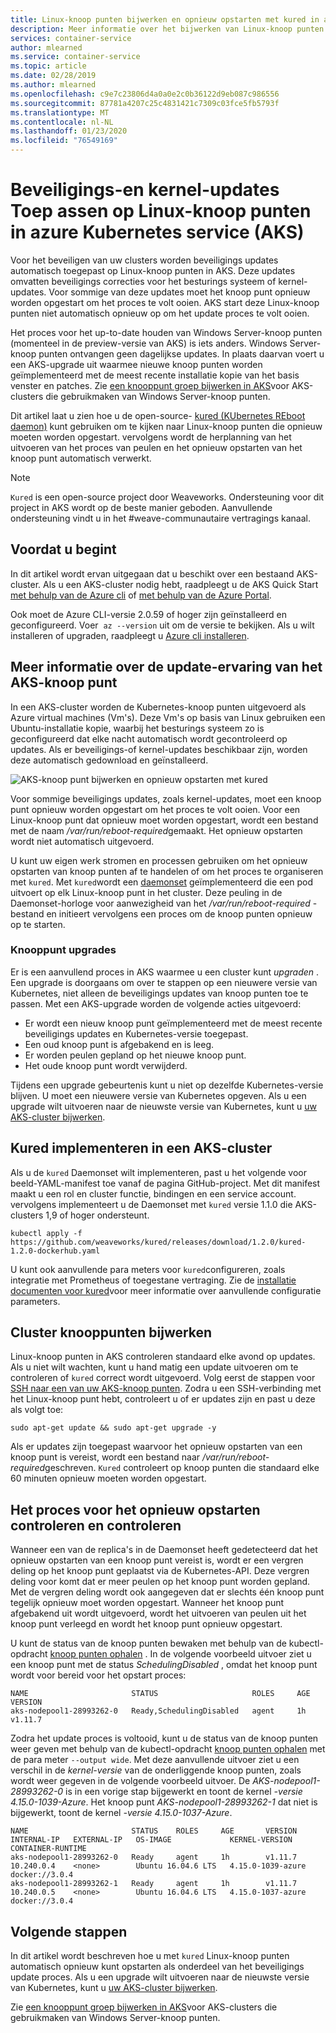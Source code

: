 ```yaml
---
title: Linux-knoop punten bijwerken en opnieuw opstarten met kured in azure Kubernetes service (AKS)
description: Meer informatie over het bijwerken van Linux-knoop punten en het automatisch opnieuw opstarten met kured in azure Kubernetes service (AKS)
services: container-service
author: mlearned
ms.service: container-service
ms.topic: article
ms.date: 02/28/2019
ms.author: mlearned
ms.openlocfilehash: c9e7c23806d4a0a0e2c0b36122d9eb087c986556
ms.sourcegitcommit: 87781a4207c25c4831421c7309c03fce5fb5793f
ms.translationtype: MT
ms.contentlocale: nl-NL
ms.lasthandoff: 01/23/2020
ms.locfileid: "76549169"
---
```

# <a name="apply-security-and-kernel-updates-to-linux-nodes-in-azure-kubernetes-service-aks"></a>Beveiligings-en kernel-updates Toep assen op Linux-knoop punten in azure Kubernetes service (AKS)

Voor het beveiligen van uw clusters worden beveiligings updates automatisch toegepast op Linux-knoop punten in AKS. Deze updates omvatten beveiligings correcties voor het besturings systeem of kernel-updates. Voor sommige van deze updates moet het knoop punt opnieuw worden opgestart om het proces te volt ooien. AKS start deze Linux-knoop punten niet automatisch opnieuw op om het update proces te volt ooien.

Het proces voor het up-to-date houden van Windows Server-knoop punten (momenteel in de preview-versie van AKS) is iets anders. Windows Server-knoop punten ontvangen geen dagelijkse updates. In plaats daarvan voert u een AKS-upgrade uit waarmee nieuwe knoop punten worden geïmplementeerd met de meest recente installatie kopie van het basis venster en patches. Zie [een knooppunt groep bijwerken in AKS][nodepool-upgrade]voor AKS-clusters die gebruikmaken van Windows Server-knoop punten.

Dit artikel laat u zien hoe u de open-source- [kured (KUbernetes REboot daemon)][kured] kunt gebruiken om te kijken naar Linux-knoop punten die opnieuw moeten worden opgestart. vervolgens wordt de herplanning van het uitvoeren van het proces van peulen en het opnieuw opstarten van het knoop punt automatisch verwerkt.

> [!NOTE]
> `Kured` is een open-source project door Weaveworks. Ondersteuning voor dit project in AKS wordt op de beste manier geboden. Aanvullende ondersteuning vindt u in het #weave-communautaire vertragings kanaal.

## <a name="before-you-begin"></a>Voordat u begint

In dit artikel wordt ervan uitgegaan dat u beschikt over een bestaand AKS-cluster. Als u een AKS-cluster nodig hebt, raadpleegt u de AKS Quick Start [met behulp van de Azure cli][aks-quickstart-cli] of [met behulp van de Azure Portal][aks-quickstart-portal].

Ook moet de Azure CLI-versie 2.0.59 of hoger zijn geïnstalleerd en geconfigureerd. Voer  `az --version` uit om de versie te bekijken. Als u wilt installeren of upgraden, raadpleegt u [Azure cli installeren][install-azure-cli].

## <a name="understand-the-aks-node-update-experience"></a>Meer informatie over de update-ervaring van het AKS-knoop punt

In een AKS-cluster worden de Kubernetes-knoop punten uitgevoerd als Azure virtual machines (Vm's). Deze Vm's op basis van Linux gebruiken een Ubuntu-installatie kopie, waarbij het besturings systeem zo is geconfigureerd dat elke nacht automatisch wordt gecontroleerd op updates. Als er beveiligings-of kernel-updates beschikbaar zijn, worden deze automatisch gedownload en geïnstalleerd.

![AKS-knoop punt bijwerken en opnieuw opstarten met kured](media/node-updates-kured/node-reboot-process.png)

Voor sommige beveiligings updates, zoals kernel-updates, moet een knoop punt opnieuw worden opgestart om het proces te volt ooien. Voor een Linux-knoop punt dat opnieuw moet worden opgestart, wordt een bestand met de naam */var/run/reboot-required*gemaakt. Het opnieuw opstarten wordt niet automatisch uitgevoerd.

U kunt uw eigen werk stromen en processen gebruiken om het opnieuw opstarten van knoop punten af te handelen of om het proces te organiseren met `kured`. Met `kured`wordt een [daemonset][DaemonSet] geïmplementeerd die een pod uitvoert op elk Linux-knoop punt in het cluster. Deze peuling in de Daemonset-horloge voor aanwezigheid van het */var/run/reboot-required* -bestand en initieert vervolgens een proces om de knoop punten opnieuw op te starten.

### <a name="node-upgrades"></a>Knooppunt upgrades

Er is een aanvullend proces in AKS waarmee u een cluster kunt *upgraden* . Een upgrade is doorgaans om over te stappen op een nieuwere versie van Kubernetes, niet alleen de beveiligings updates van knoop punten toe te passen. Met een AKS-upgrade worden de volgende acties uitgevoerd:

* Er wordt een nieuw knoop punt geïmplementeerd met de meest recente beveiligings updates en Kubernetes-versie toegepast.
* Een oud knoop punt is afgebakend en is leeg.
* Er worden peulen gepland op het nieuwe knoop punt.
* Het oude knoop punt wordt verwijderd.

Tijdens een upgrade gebeurtenis kunt u niet op dezelfde Kubernetes-versie blijven. U moet een nieuwere versie van Kubernetes opgeven. Als u een upgrade wilt uitvoeren naar de nieuwste versie van Kubernetes, kunt u [uw AKS-cluster bijwerken][aks-upgrade].

## <a name="deploy-kured-in-an-aks-cluster"></a>Kured implementeren in een AKS-cluster

Als u de `kured` Daemonset wilt implementeren, past u het volgende voor beeld-YAML-manifest toe vanaf de pagina GitHub-project. Met dit manifest maakt u een rol en cluster functie, bindingen en een service account. vervolgens implementeert u de Daemonset met `kured` versie 1.1.0 die AKS-clusters 1,9 of hoger ondersteunt.

```console
kubectl apply -f https://github.com/weaveworks/kured/releases/download/1.2.0/kured-1.2.0-dockerhub.yaml
```

U kunt ook aanvullende para meters voor `kured`configureren, zoals integratie met Prometheus of toegestane vertraging. Zie de [installatie documenten voor kured][kured-install]voor meer informatie over aanvullende configuratie parameters.

## <a name="update-cluster-nodes"></a>Cluster knooppunten bijwerken

Linux-knoop punten in AKS controleren standaard elke avond op updates. Als u niet wilt wachten, kunt u hand matig een update uitvoeren om te controleren of `kured` correct wordt uitgevoerd. Volg eerst de stappen voor [SSH naar een van uw AKS-knoop punten][aks-ssh]. Zodra u een SSH-verbinding met het Linux-knoop punt hebt, controleert u of er updates zijn en past u deze als volgt toe:

```console
sudo apt-get update && sudo apt-get upgrade -y
```

Als er updates zijn toegepast waarvoor het opnieuw opstarten van een knoop punt is vereist, wordt een bestand naar */var/run/reboot-required*geschreven. `Kured` controleert op knoop punten die standaard elke 60 minuten opnieuw moeten worden opgestart.

## <a name="monitor-and-review-reboot-process"></a>Het proces voor het opnieuw opstarten controleren en controleren

Wanneer een van de replica's in de Daemonset heeft gedetecteerd dat het opnieuw opstarten van een knoop punt vereist is, wordt er een vergren deling op het knoop punt geplaatst via de Kubernetes-API. Deze vergren deling voor komt dat er meer peulen op het knoop punt worden gepland. Met de vergren deling wordt ook aangegeven dat er slechts één knoop punt tegelijk opnieuw moet worden opgestart. Wanneer het knoop punt afgebakend uit wordt uitgevoerd, wordt het uitvoeren van peulen uit het knoop punt verleegd en wordt het knoop punt opnieuw opgestart.

U kunt de status van de knoop punten bewaken met behulp van de kubectl-opdracht [knoop punten ophalen][kubectl-get-nodes] . In de volgende voorbeeld uitvoer ziet u een knoop punt met de status *SchedulingDisabled* , omdat het knoop punt wordt voor bereid voor het opstart proces:

```
NAME                       STATUS                     ROLES     AGE       VERSION
aks-nodepool1-28993262-0   Ready,SchedulingDisabled   agent     1h        v1.11.7
```

Zodra het update proces is voltooid, kunt u de status van de knoop punten weer geven met behulp van de kubectl-opdracht [knoop punten ophalen][kubectl-get-nodes] met de para meter `--output wide`. Met deze aanvullende uitvoer ziet u een verschil in de *kernel-versie* van de onderliggende knoop punten, zoals wordt weer gegeven in de volgende voorbeeld uitvoer. De *AKS-nodepool1-28993262-0* is in een vorige stap bijgewerkt en toont de kernel *-versie 4.15.0-1039-Azure*. Het knoop punt *AKS-nodepool1-28993262-1* dat niet is bijgewerkt, toont de kernel *-versie 4.15.0-1037-Azure*.

```
NAME                       STATUS    ROLES     AGE       VERSION   INTERNAL-IP   EXTERNAL-IP   OS-IMAGE             KERNEL-VERSION      CONTAINER-RUNTIME
aks-nodepool1-28993262-0   Ready     agent     1h        v1.11.7   10.240.0.4    <none>        Ubuntu 16.04.6 LTS   4.15.0-1039-azure   docker://3.0.4
aks-nodepool1-28993262-1   Ready     agent     1h        v1.11.7   10.240.0.5    <none>        Ubuntu 16.04.6 LTS   4.15.0-1037-azure   docker://3.0.4
```

## <a name="next-steps"></a>Volgende stappen

In dit artikel wordt beschreven hoe u met `kured` Linux-knoop punten automatisch opnieuw kunt opstarten als onderdeel van het beveiligings update proces. Als u een upgrade wilt uitvoeren naar de nieuwste versie van Kubernetes, kunt u [uw AKS-cluster bijwerken][aks-upgrade].

Zie [een knooppunt groep bijwerken in AKS][nodepool-upgrade]voor AKS-clusters die gebruikmaken van Windows Server-knoop punten.

<!-- LINKS - external -->
[kured]: https://github.com/weaveworks/kured
[kured-install]: https://github.com/weaveworks/kured#installation
[kubectl-get-nodes]: https://kubernetes.io/docs/reference/generated/kubectl/kubectl-commands#get

<!-- LINKS - internal -->
[aks-quickstart-cli]: kubernetes-walkthrough.md
[aks-quickstart-portal]: kubernetes-walkthrough-portal.md
[install-azure-cli]: /cli/azure/install-azure-cli
[DaemonSet]: concepts-clusters-workloads.md#statefulsets-and-daemonsets
[aks-ssh]: ssh.md
[aks-upgrade]: upgrade-cluster.md
[nodepool-upgrade]: use-multiple-node-pools.md#upgrade-a-node-pool
